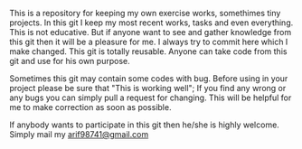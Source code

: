 This is a repository for keeping my own exercise works, somethimes tiny projects. In this git I keep my most recent works, tasks and even everything. This is not educative. But if anyone want to see and gather knowledge from this git then it will be a  pleasure for me. 
I always try to commit here which I make changed. This git is totally reusable. Anyone can take code from this git and use for his own purpose. 

Sometimes this git may contain some codes with bug. Before using in your project please be sure that "This is working well"; 
If you find any wrong or any bugs you can simply pull a request for changing. This will be helpful for me to make correction as soon as possible. 

If anybody wants to participate in this git then he/she is highly welcome. Simply mail my arif98741@gmail.com

